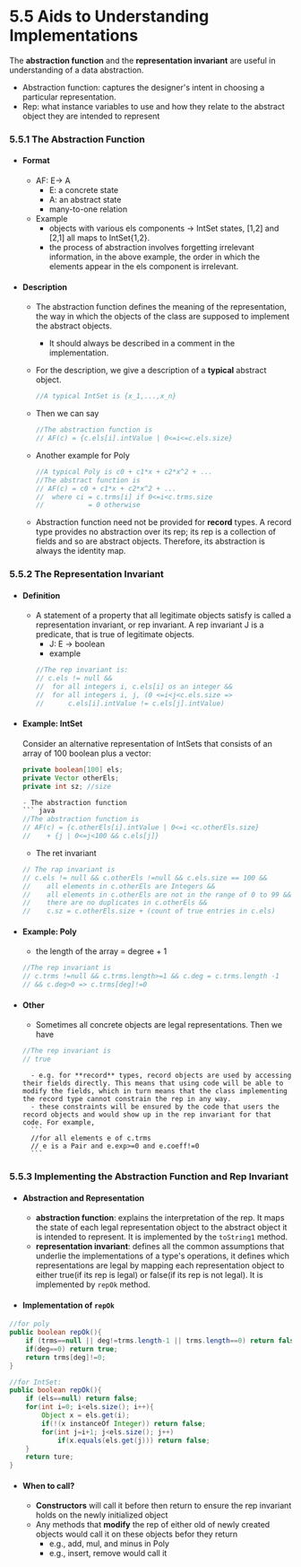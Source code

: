 5.5 Aids to Understanding Implementations
===

The **abstraction function** and the **representation invariant** are useful in understanding of a data abstraction.

- Abstraction function: captures the designer's intent in choosing a particular representation. 
- Rep: what instance variables to use and how they relate to the abstract object they are intended to represent

### 5.5.1 The Abstraction Function
- #### Format
	- AF: E-> A
		- E: a concrete state
		- A: an abstract state
		- many-to-one relation
	- Example
		- objects with various els components -> IntSet states, [1,2] and [2,1] all maps to IntSet{1,2}. 
		- the process of abstraction involves forgetting irrelevant information, in the above example, the order in which the elements appear in the els component is irrelevant.

- #### Description
	- The abstraction function defines the meaning of the representation, the way in which the objects of the class are supposed to implement the abstract objects.
		- It should always be described in a comment in the implementation.
		
	- For the description, we give a description of a **typical** abstract object.
		``` java
		//A typical IntSet is {x_1,...,x_n}
		```
	- Then we can say 
		``` java
		//The abstraction function is
		// AF(c) = {c.els[i].intValue | 0<=i<=c.els.size}
		```
	- Another example for Poly
		``` java
		//A typical Poly is c0 + c1*x + c2*x^2 + ...
		//The abstract function is
		// AF(c) = c0 + c1*x + c2*x^2 + ...
		//  where ci = c.trms[i] if 0<=i<c.trms.size 
		//			 = 0 otherwise
		```
		
	- Abstraction function need not be provided for **record** types. A record type provides no abstraction over its rep; its rep is a collection of fields and so are abstract objects. Therefore, its abstraction is always the identity map.

### 5.5.2 The Representation Invariant
- #### Definition
	- A statement of a property that all legitimate objects satisfy is called a representation invariant, or rep invariant. A rep invariant J is a predicate, that is true of legitimate objects.
		- J: E -> boolean
		- example
		``` java
		//The rep invariant is:
		// c.els != null &&
		//  for all integers i, c.els[i] os an integer &&
		//  for all integers i, j, (0 <=i<j<c.els.size => 
		//      c.els[i].intValue != c.els[j].intValue)
		```
	
- #### Example: IntSet
	Consider an alternative representation of IntSets that consists of an array of 100 boolean plus a vector:
	``` java
	private boolean[100] els;
	private Vector otherEls;
	private int sz; //size 

	- The abstraction function
	``` java
	//The abstraction function is
	// AF(c) = {c.otherEls[i].intValue | 0<=i <c.otherEls.size} 
	//    + {j | 0<=j<100 && c.els[j]}
	```

	- The ret invariant 
	``` java
	// The rap invariant is
	// c.els != null && c.otherEls !=null && c.els.size == 100 &&
	// 	  all elements in c.otherEls are Integers &&
	//    all elements in c.otherEls are not in the range of 0 to 99 &&
	//    there are no duplicates in c.otherEls &&
	//    c.sz = c.otherEls.size + (count of true entries in c.els)
	```

- #### Example: Poly
	- the length of the array = degree + 1 
	``` java
	//The rep invariant is 
	// c.trms !=null && c.trms.length>=1 && c.deg = c.trms.length -1
	// && c.deg>0 => c.trms[deg]!=0
	```

- #### Other
	- Sometimes all concrete objects are legal representations. Then we have
	``` java
	//The rep invariant is 
	// true
	```
		- e.g. for **record** types, record objects are used by accessing their fields directly. This means that using code will be able to modify the fields, which in turn means that the class implementing the record type cannot constrain the rep in any way.
		- these constraints will be ensured by the code that users the record objects and would show up in the rep invariant for that code. For example,
		```
		//for all elements e of c.trms
		// e is a Pair and e.exp>=0 and e.coeff!=0
		```
	
### 5.5.3 Implementing the Abstraction Function and Rep Invariant

- #### Abstraction and Representation
	- **abstraction function**: explains the interpretation of the rep. It maps the state of each legal representation object to the abstract object it is intended to represent. It is implemented by the `toString1` method.	
	- **representation invariant**: defines all the common assumptions that underlie the implementations of a type's operations, it defines which representations are legal by mapping each representation object to either true(if its rep is legal) or false(if its rep is not legal). It is implemented by `repOk` method.
- #### Implementation of `repOk`
``` java 
//for poly
public boolean repOk(){
	if (trms==null || deg!=trms.length-1 || trms.length==0) return false; 
	if(deg==0) return true;
	return trms[deg]!=0;
}

//for IntSet:
public boolean repOk(){
	if (els==null) return false;
	for(int i=0; i<els.size(); i++){
		Object x = els.get(i);
		if(!(x instanceOf Integer)) return false;
		for(int j=i+1; j<els.size(); j++)
			if(x.equals(els.get(j))) return false;
	}
	return ture;
}
```

- #### When to call?
	- **Constructors** will call it before then return to ensure the rep invariant holds on the newly initialized object
	- Any methods that **modify** the rep of either old of newly created objects would call it on these objects befor they return 
		- e.g., add, mul, and minus in Poly
		- e.g., insert, remove would call it